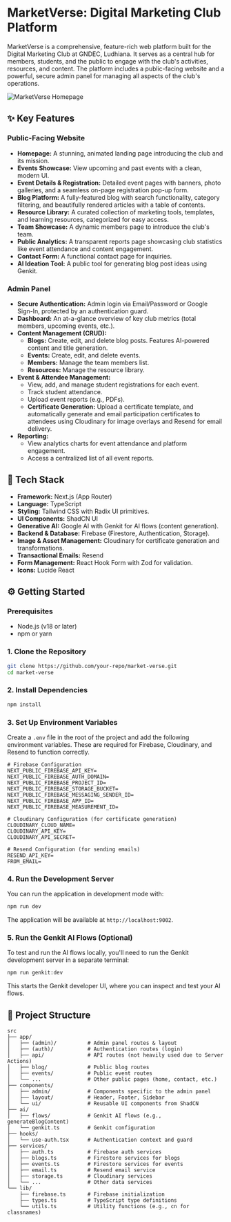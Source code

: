 # MarketVerse: Digital Marketing Club Platform

MarketVerse is a comprehensive, feature-rich web platform built for the Digital Marketing Club at GNDEC, Ludhiana. It serves as a central hub for members, students, and the public to engage with the club's activities, resources, and content. The platform includes a public-facing website and a powerful, secure admin panel for managing all aspects of the club's operations.

![MarketVerse Homepage](https://placehold.co/1200x600.png?text=MarketVerse+Screenshot)

## ✨ Key Features

### Public-Facing Website
- **Homepage:** A stunning, animated landing page introducing the club and its mission.
- **Events Showcase:** View upcoming and past events with a clean, modern UI.
- **Event Details & Registration:** Detailed event pages with banners, photo galleries, and a seamless on-page registration pop-up form.
- **Blog Platform:** A fully-featured blog with search functionality, category filtering, and beautifully rendered articles with a table of contents.
- **Resource Library:** A curated collection of marketing tools, templates, and learning resources, categorized for easy access.
- **Team Showcase:** A dynamic members page to introduce the club's team.
- **Public Analytics:** A transparent reports page showcasing club statistics like event attendance and content engagement.
- **Contact Form:** A functional contact page for inquiries.
- **AI Ideation Tool:** A public tool for generating blog post ideas using Genkit.

### Admin Panel
- **Secure Authentication:** Admin login via Email/Password or Google Sign-In, protected by an authentication guard.
- **Dashboard:** An at-a-glance overview of key club metrics (total members, upcoming events, etc.).
- **Content Management (CRUD):**
  - **Blogs:** Create, edit, and delete blog posts. Features AI-powered content and title generation.
  - **Events:** Create, edit, and delete events.
  - **Members:** Manage the team members list.
  - **Resources:** Manage the resource library.
- **Event & Attendee Management:**
  - View, add, and manage student registrations for each event.
  - Track student attendance.
  - Upload event reports (e.g., PDFs).
  - **Certificate Generation:** Upload a certificate template, and automatically generate and email participation certificates to attendees using Cloudinary for image overlays and Resend for email delivery.
- **Reporting:**
  - View analytics charts for event attendance and platform engagement.
  - Access a centralized list of all event reports.


## 🚀 Tech Stack

- **Framework:** Next.js (App Router)
- **Language:** TypeScript
- **Styling:** Tailwind CSS with Radix UI primitives.
- **UI Components:** ShadCN UI
- **Generative AI:** Google AI with Genkit for AI flows (content generation).
- **Backend & Database:** Firebase (Firestore, Authentication, Storage).
- **Image & Asset Management:** Cloudinary for certificate generation and transformations.
- **Transactional Emails:** Resend
- **Form Management:** React Hook Form with Zod for validation.
- **Icons:** Lucide React

## ⚙️ Getting Started

### Prerequisites
- Node.js (v18 or later)
- npm or yarn

### 1. Clone the Repository
```bash
git clone https://github.com/your-repo/market-verse.git
cd market-verse
```

### 2. Install Dependencies
```bash
npm install
```

### 3. Set Up Environment Variables
Create a `.env` file in the root of the project and add the following environment variables. These are required for Firebase, Cloudinary, and Resend to function correctly.

```env
# Firebase Configuration
NEXT_PUBLIC_FIREBASE_API_KEY=
NEXT_PUBLIC_FIREBASE_AUTH_DOMAIN=
NEXT_PUBLIC_FIREBASE_PROJECT_ID=
NEXT_PUBLIC_FIREBASE_STORAGE_BUCKET=
NEXT_PUBLIC_FIREBASE_MESSAGING_SENDER_ID=
NEXT_PUBLIC_FIREBASE_APP_ID=
NEXT_PUBLIC_FIREBASE_MEASUREMENT_ID=

# Cloudinary Configuration (for certificate generation)
CLOUDINARY_CLOUD_NAME=
CLOUDINARY_API_KEY=
CLOUDINARY_API_SECRET=

# Resend Configuration (for sending emails)
RESEND_API_KEY=
FROM_EMAIL=
```

### 4. Run the Development Server
You can run the application in development mode with:

```bash
npm run dev
```
The application will be available at `http://localhost:9002`.

### 5. Run the Genkit AI Flows (Optional)
To test and run the AI flows locally, you'll need to run the Genkit development server in a separate terminal:

```bash
npm run genkit:dev
```
This starts the Genkit developer UI, where you can inspect and test your AI flows.

## 📁 Project Structure

```
src
├── app/
│   ├── (admin)/          # Admin panel routes & layout
│   ├── (auth)/           # Authentication routes (login)
│   ├── api/              # API routes (not heavily used due to Server Actions)
│   ├── blog/             # Public blog routes
│   ├── events/           # Public event routes
│   └── ...               # Other public pages (home, contact, etc.)
├── components/
│   ├── admin/            # Components specific to the admin panel
│   ├── layout/           # Header, Footer, Sidebar
│   └── ui/               # Reusable UI components from ShadCN
├── ai/
│   ├── flows/            # Genkit AI flows (e.g., generateBlogContent)
│   └── genkit.ts         # Genkit configuration
├── hooks/
│   └── use-auth.tsx      # Authentication context and guard
├── services/
│   ├── auth.ts           # Firebase auth services
│   ├── blogs.ts          # Firestore services for blogs
│   ├── events.ts         # Firestore services for events
│   ├── email.ts          # Resend email service
│   ├── storage.ts        # Cloudinary services
│   └── ...               # Other data services
└── lib/
    ├── firebase.ts       # Firebase initialization
    ├── types.ts          # TypeScript type definitions
    └── utils.ts          # Utility functions (e.g., cn for classnames)
```
